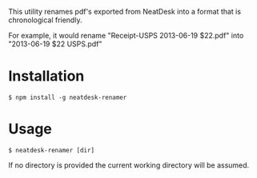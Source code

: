This utility renames pdf's exported from NeatDesk into a format that is chronological friendly.

For example, it would rename "Receipt-USPS 2013-06-19 $22.pdf" into "2013-06-19 $22 USPS.pdf"

Installation
============

    $ npm install -g neatdesk-renamer

Usage
=====

    $ neatdesk-renamer [dir]

If no directory is provided the current working directory will be assumed.